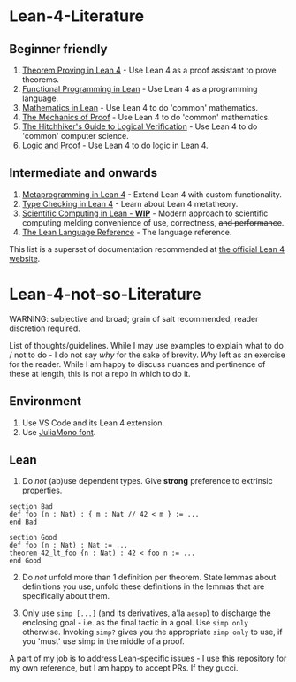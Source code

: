 # Lean-4-Literature

## Beginner friendly
1. [Theorem Proving in Lean 4](https://leanprover.github.io/theorem_proving_in_lean4/) - Use Lean 4 as a proof assistant to prove theorems. 
2. [Functional Programming in Lean](https://lean-lang.org/functional_programming_in_lean/) - Use Lean 4 as a programming language.
3. [Mathematics in Lean](https://leanprover-community.github.io/mathematics_in_lean/index.html) - Use Lean 4 to do 'common' mathematics.
4. [The Mechanics of Proof](https://hrmacbeth.github.io/math2001/index.html) - Use Lean 4 to do 'common' mathematics.
5. [The Hitchhiker's Guide to Logical Verification](https://github.com/lean-forward/logical_verification_2024) - Use Lean 4 to do 'common' computer science.
6. [Logic and Proof](https://leanprover-community.github.io/logic_and_proof/) - Use Lean 4 to do logic in Lean 4. 

## Intermediate and onwards
1. [Metaprogramming in Lean 4](https://leanprover-community.github.io/lean4-metaprogramming-book/) - Extend Lean 4 with custom functionality.
2. [Type Checking in Lean 4](https://ammkrn.github.io/type_checking_in_lean4/title_page.html) - Learn about Lean 4 metatheory.
3. [Scientific Computing in Lean - **WIP**](https://lecopivo.github.io/scientific-computing-lean/) - Modern approach to scientific computing melding convenience of use, correctness, ~~and performance~~.
4. [The Lean Language Reference](https://lean-lang.org/doc/reference/latest/) - The language reference.

This list is a superset of documentation recommended at [the official Lean 4 website](https://lean-lang.org/documentation/).

# Lean-4-not-so-Literature
WARNING: subjective and broad; grain of salt recommended, reader discretion required.

List of thoughts/guidelines. While I may use examples to explain what to do / not to do - I do not say _why_ for the sake of brevity.
_Why_ left as an exercise for the reader.
While I am happy to discuss nuances and pertinence of these at length, this is not a repo in which to do it.

## Environment
1. Use VS Code and its Lean 4 extension.
2. Use [JuliaMono font](https://juliamono.netlify.app/).

## Lean
1. Do _not_ (ab)use dependent types. Give **strong** preference to extrinsic properties.
```
section Bad
def foo (n : Nat) : { m : Nat // 42 < m } := ...
end Bad

section Good
def foo (n : Nat) : Nat := ...
theorem 42_lt_foo {n : Nat) : 42 < foo n := ...
end Good
```

2. Do _not_ unfold more than 1 definition per theorem. State lemmas about definitions you use, unfold these definitions in the lemmas that are specifically about them.

3. Only use `simp [...]` (and its derivatives, a'la `aesop`) to discharge the enclosing goal - i.e. as the final tactic in a goal.
   Use `simp only` otherwise. Invoking `simp?` gives you the appropriate `simp only` to use, if you 'must' use simp in the middle of a proof.

A part of my job is to address Lean-specific issues - I use this repository for my own reference, but I am happy to accept PRs. If they gucci.

